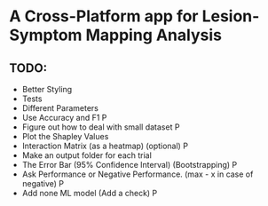 # A Cross-Platform app for Lesion-Symptom Mapping Analysis

## TODO:
- Better Styling
- Tests
- Different Parameters 
- Use Accuracy and F1 P
- Figure out how to deal with small dataset P
- Plot the Shapley Values
- Interaction Matrix (as a heatmap) (optional) P
- Make an output folder for each trial
- The Error Bar (95% Confidence Interval) (Bootstrapping) P
- Ask Performance or Negative Performance. (max - x in case of negative) P
- Add none ML model (Add a check) P